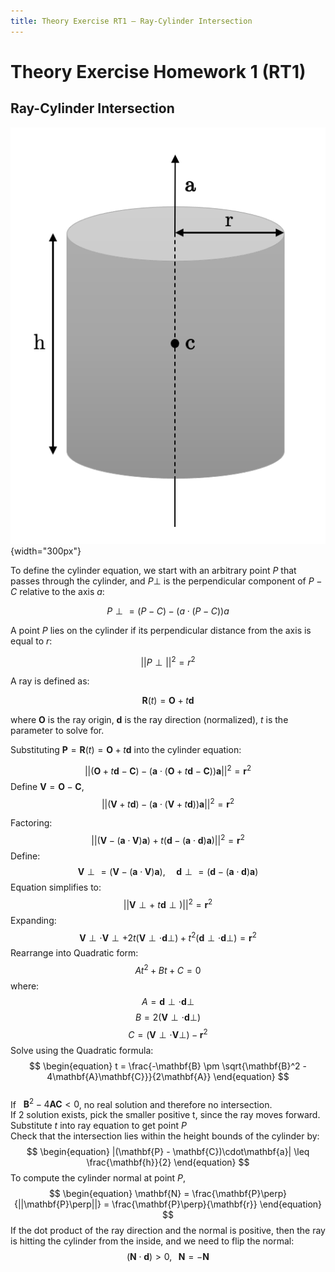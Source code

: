 ```yaml
---
title: Theory Exercise RT1 – Ray-Cylinder Intersection
---
```


# Theory Exercise Homework 1 (RT1)

## Ray-Cylinder Intersection

![A cylinder with axis $\mathbf{a}$, center $\mathbf{c}$, radius $r$, and height $h$](images/cyl_diagram.png){width="300px"}

To define the cylinder equation, we start with an arbitrary point $P$ that passes through the cylinder, and $P\perp$ is the perpendicular component of $P - C$ relative to the axis $a$:

$$
\begin{equation}
P\perp = (P - C) - (a\cdot(P - C))a
\end{equation}
$$

A point $P$ lies on the cylinder if its perpendicular distance from the axis is equal to $r$:

$$
\begin{equation}
||P\perp||^2 = r^2
\end{equation}
$$

A ray is defined as:

$$
\begin{equation}
\mathbf{R}(t) = \mathbf{O} + t\mathbf{d}
\end{equation}
$$

where $\mathbf{O}$ is the ray origin, $\mathbf{d}$ is the ray direction (normalized), $t$ is the parameter to solve for.

Substituting $\mathbf{P} = \mathbf{R}(t) = \mathbf{O} + t \mathbf{d}$ into the cylinder equation:

$$
\begin{equation}
||(\mathbf{O} + t\mathbf{d} - \mathbf{C}) - (\mathbf{a}\cdot(\mathbf{O} + t\mathbf{d} - \mathbf{C}))\mathbf{a}||^2 = \mathbf{r}^2
\end{equation}
$$
Define $\mathbf{V} = \mathbf{O} - \mathbf{C}$, 
$$
\begin{equation}
||(\mathbf{V} + t\mathbf{d}) - (\mathbf{a}\cdot(\mathbf{V} + t\mathbf{d} ))\mathbf{a}||^2 = \mathbf{r}^2
\end{equation}
$$

Factoring: 
$$
\begin{equation}
||(\mathbf{V} -(\mathbf{a}\cdot\mathbf{V})\mathbf{a}) + t(\mathbf{d} -(\mathbf{a}\cdot\mathbf{d})\mathbf{a})||^2 = \mathbf{r}^2
\end{equation}
$$
Define: 
$$
\begin{equation}
\mathbf{V}\perp = (\mathbf{V} -(\mathbf{a}\cdot\mathbf{V})\mathbf{a}), \;\;\;\;\; \mathbf{d}\perp = (\mathbf{d} -(\mathbf{a}\cdot\mathbf{d})\mathbf{a})
\end{equation}
$$
Equation simplifies to: 
$$
\begin{equation}
||\mathbf{V}\perp + \: t \mathbf{d}\perp)||^2 = \mathbf{r}^2
\end{equation}
$$
Expanding: 
$$
\begin{equation}
\mathbf{V}\perp\cdot\mathbf{V}\perp + 2t(\mathbf{V}\perp\cdot\mathbf{d}\perp) + t^2(\mathbf{d}\perp\cdot\mathbf{d}\perp) = \mathbf{r}^2
\end{equation}
$$
Rearrange into Quadratic form:
$$
\begin{equation}
At^2 + Bt + C = 0
\end{equation}
$$
where: 
$$
\begin{equation}
A = \mathbf{d}\perp\cdot\mathbf{d}\perp
\end{equation}
$$
$$
\begin{equation}
B = 2(\mathbf{V}\perp\cdot\mathbf{d}\perp)
\end{equation}
$$
$$
\begin{equation}
C = (\mathbf{V}\perp\cdot\mathbf{V}\perp) - \mathbf{r}^2
\end{equation}
$$
Solve using the Quadratic formula: 
$$
\begin{equation}
t = \frac{-\mathbf{B} \pm \sqrt{\mathbf{B}^2 - 4\mathbf{A}\mathbf{C}}}{2\mathbf{A}}
\end{equation}
$$\
If $\:$ $\mathbf{B}^2 - 4\mathbf{A}\mathbf{C} < 0$, no real solution and therefore no intersection.\
If 2 solution exists, pick the smaller positive t, since the ray moves forward.\
Substitute $t$ into ray equation to get point $P$\
Check that the intersection lies within the height bounds of the cylinder by: 
$$
\begin{equation}
|(\mathbf{P} - \mathbf{C})\cdot\mathbf{a}| \leq \frac{\mathbf{h}}{2}
\end{equation}
$$
To compute the cylinder normal at point $P$,
$$
\begin{equation}
\mathbf{N} = \frac{\mathbf{P}\perp}{||\mathbf{P}\perp||} = \frac{\mathbf{P}\perp}{\mathbf{r}}
\end{equation}
$$
If the dot product of the ray direction and the normal is positive, then the ray is hitting the cylinder from the inside, and we need to flip the normal:
$$
\begin{equation}
(\mathbf{N}\cdot\mathbf{d}) > 0, \;\;\;\mathbf{N} = -\mathbf{N}
\end{equation}
$$
